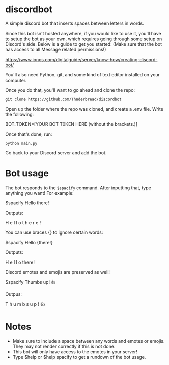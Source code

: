 # discordbot

A simple discord bot that inserts spaces between letters in words.

Since this bot isn't hosted anywhere, if you would like to use it, you'll have to setup the bot as your own, which requires
going through some setup on Discord's side. Below is a guide to get you started:
(Make sure that the bot has access to all Message related permissions!)

https://www.ionos.com/digitalguide/server/know-how/creating-discord-bot/

You'll also need Python, git, and some kind of text editor installed on your computer.


Once you do that, you'll want to go ahead and clone the repo:

```git clone https://github.com/Thnderbread/discordbot```

Open up the folder where the repo was cloned, and create a .env file. Write the following:

BOT_TOKEN=[YOUR BOT T0KEN HERE (without the brackets.)]

Once that's done, run:

```python main.py```

Go back to your Discord server and add the bot.

# Bot usage

The bot responds to the ``$spacify`` command. After inputting that, type anything you want! For example:

$spacify Hello there!

Outputs:

H e l l o t h e r e !

You can use braces {} to ignore certain words:

$spacify Hello {there!}

Outputs:

H e l l o there!

Discord emotes and emojis are preserved as well!

$spacify Thumbs up! 👍

Outpus:

T h u m b s u p ! 👍

# Notes

- Make sure to include a space between any words and emotes or emojis. They may not render correctly if this is not done.
- This bot will only have access to the emotes in your server!
- Type $help or $help spacify to get a rundown of the bot usage.
